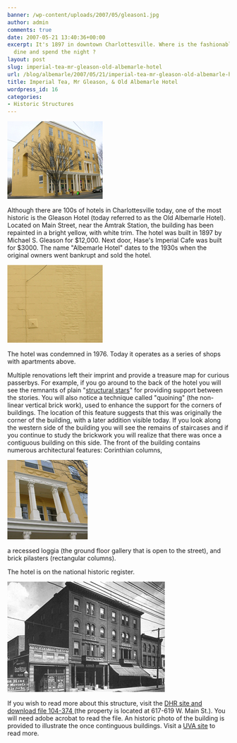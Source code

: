```yaml
---
banner: /wp-content/uploads/2007/05/gleason1.jpg
author: admin
comments: true
date: 2007-05-21 13:40:36+00:00
excerpt: It's 1897 in downtown Charlottesville. Where is the fashionable place to
  dine and spend the night ?
layout: post
slug: imperial-tea-mr-gleason-old-albemarle-hotel
url: /blog/albemarle/2007/05/21/imperial-tea-mr-gleason-old-albemarle-hotel/
title: Imperial Tea, Mr Gleason, & Old Albemarle Hotel
wordpress_id: 16
categories:
- Historic Structures
---
```




![Gleason Hotel / Old Albemarle Hotel](/wp-content/uploads/2007/05/gleason1.jpg)

Although there are 100s of hotels in Charlottesville today, one of the most historic is the Gleason Hotel (today referred to as the Old Albemarle Hotel). Located on Main Street, near the Amtrak Station, the building has been repainted in a bright yellow, with white trim. The hotel was built in 1897 by Michael S. Gleason for $12,000. Next door, Hase's Imperial Cafe was built for $3000. The name "Albemarle Hotel" dates to the 1930s when the original owners went bankrupt and sold the hotel. 

![Rear of the Gleason Hotel / Old Albemarle Hotel](/wp-content/uploads/2007/05/gleason2.jpg)

The hotel was condemned in 1976. Today it operates as a series of shops with apartments above.

Multiple renovations left their imprint and provide a treasure map for curious passerbys. For example, if you go around to the back of the hotel you will see the remnants of plain "[structural stars](/blog/albemarle/2007/02/18/structural-stars/)" for providing support between the stories. You will also notice a technique called "quoining" (the non-linear vertical brick work), used to enhance the support for the corners of buildings. The location of this feature suggests that this was originally the corner of the building, with a later addition visible today. If you look along the western side of the building you will see the remains of staircases and if you continue to study the brickwork you will realize that there was once a contiguous building on this side. The front of the building contains numerous architectural features: Corinthian columns,

![Victorian Elements on the front of the Hotel](/wp-content/uploads/2007/05/gleason3.jpg)

a recessed loggia (the ground floor gallery that is open to the street), and brick pilasters (rectangular columns).

The hotel is on the national historic register. 

![Historic Photograph of the Hotel Gleason](/wp-content/uploads/2007/05/gleason5.jpg)

If you wish to read more about this structure, visit the [DHR site and download  file 104-374 ](http://www.dhr.virginia.gov/registers/Cities/Charlottesville/HotelGleasonCharlottesvilleMRA_HD_textlist.htm)(the property is located at 617-619 W. Main St.). You will need adobe acrobat to read the file. An historic photo of the building is provided to illustrate the once continguous buildings. Visit a [UVA site](http://cti.itc.virginia.edu/~aas405b/gleason.html) to read more.
